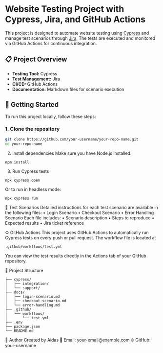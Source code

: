 # Website Testing Project with Cypress, Jira, and GitHub Actions

This project is designed to automate website testing using [Cypress](https://www.cypress.io/) and manage test scenarios through [Jira](https://www.atlassian.com/software/jira). The tests are executed and monitored via GitHub Actions for continuous integration.

## 📋 Project Overview

- **Testing Tool:** Cypress
- **Test Management:** Jira
- **CI/CD:** GitHub Actions
- **Documentation:** Markdown files for scenario execution

## 🚀 Getting Started

To run this project locally, follow these steps:

### 1. Clone the repository

```bash
git clone https://github.com/your-username/your-repo-name.git
cd your-repo-name
```

2. Install dependencies
Make sure you have Node.js installed.

```bash
npm install
```

3. Run Cypress tests

```
npx cypress open
```

Or to run in headless mode:

```
npx cypress run
```

🧪 Test Scenarios
Detailed instructions for each test scenario are available in the following files:
• 	Login Scenario
• 	Checkout Scenario
• 	Error Handling Scenario
Each file includes:
• 	Scenario description
• 	Steps to reproduce
• 	Expected results
• 	Jira ticket reference


⚙️ GitHub Actions
This project uses GitHub Actions to automatically run Cypress tests on every push or pull request. The workflow file is located at

```
.github/workflows/test.yml
```

You can view the test results directly in the Actions tab of your GitHub repository.

📂 Project Structure

```
├── cypress/
│   ├── integration/
│   └── support/
├── docs/
│   ├── login-scenario.md
│   ├── checkout-scenario.md
│   └── error-handling.md
├── .github/
│   └── workflows/
│       └── test.yml
├── .env
├── package.json
└── README.md
```


👤 Author
Created by Aidas
📧 Email: your-email@example.com
🌐 GitHub: your-username
